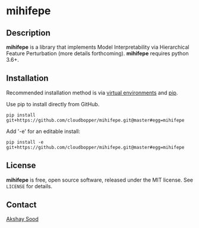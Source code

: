 mihifepe
========

Description
--------------

**mihifepe** is a library that implements Model Interpretability via Hierarchical Feature Perturbation (more details forthcoming).
**mihifepe** requires python 3.6+.

Installation
---------------

Recommended installation method is via [virtual environments](https://python-guide-cn.readthedocs.io/en/latest/dev/virtualenvs.html) and [pip](https://pip.pypa.io/).

Use pip to install directly from GitHub.

    pip install git+https://github.com/cloudbopper/mihifepe.git@master#egg=mihifepe

Add '-e' for an editable install:

    pip install -e git+https://github.com/cloudbopper/mihifepe.git@master#egg=mihifepe

License
-------

**mihifepe** is free, open source software, released under the MIT license. See `LICENSE` for details.


Contact
-------

[Akshay Sood](https://github.com/cloudbopper)
